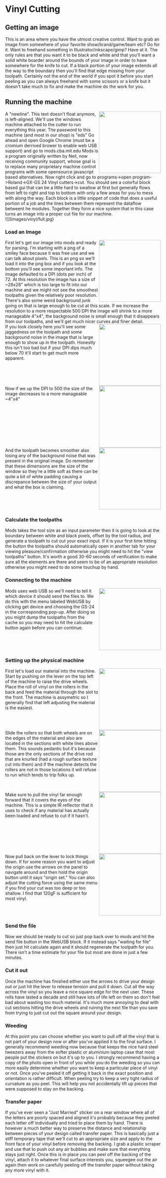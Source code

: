 # Vinyl Cutting

## Getting an image  
This is an area where you have the utmost creative control.  Want to grab an image from somewhere of your favorite show/brand/game/team etc? Go for it.  Want to freehand something in Illustrator/inkscape/gimp?  Have at it.  The only rules are that you want it to be black and white and that you'll want a solid white boarder around the bounds of your image in order to have somewhere for the knife to cut.  If a black portion of your image extends all the way to the boundary then you'll find that edge missing from your toolpath.  Certainly not the end of the world  if you spot it before you start peeling as you can always freehand with some scissors or a knife but it doesn't take much to fix and make the machine do the work for you.

## Running the machine  
<img src="images/vinyl/menu.jpg" align="right" width="200px"/>
A "newline". This text doesn't float anymore, is left-aligned.
We'll use the windows machine attached to the cutter to run everything this year.  The password to this machine (and most in our shop) is "eds"  Go ahead and open Google Chrome (must be a cromium derrived brower to enable web USB support) and go to mods.cba.mit.edu  Mods is a program originally written by Neil, now receiving community support, whose goal is to replace many proprietary machine control programs with some opensource javascript based alternatives.  Now right click and go to programs->open program->Roland->GX-GS 24 Vinyl cutters->cut.  You should see a colorful block based gui that can be a little hard to swallow at first but generally flows from left to right and top to bottom with only a few areas for you to mess with along the way.  Each block is a little snippet of code that does a useful portion of a job and the lines between them represent the dataflow betweent he modules.  Together they form a nice system that in this case turns an image into a proper cut file for our machine.  
<br clear="right"/>
![](images/vinyl/full.jpg)

### Load an Image
<img src="images/vinyl/72DPI.jpg" align="right" width="200px"/>  
First let's get our image into mods and ready for parsing.  I'm starting with a png of a smiley face because it was free use and we can talk about pixels.  This is an png so we'll load it into the png box and if you look at the bottom you'll see some important info.  The image defaulted to a DPI (dots per inch) of 72.  At this resolution the image has a size of ~28x28" which is too large to fit into our machine and we might not see the smoothest toolpaths given the relatively poor resolution.  There's also some weird background junk going on that is large enough to be cut at this scale.  If we increase the resolution to a more respectable 500 DPI the image will shrink to a more manageable 4"x4", the background noise is small enough that it disappears from our toolpaths, and we'll get much nicer curves and finer detail.

<br clear="right"/>
<img src="/images/vinyl/72Toolpath.jpg" align="right" width="200px"/>
If you look closely here you'll see some jaggedness on the toolpath and some background noise in the image that is large enough to show up in the toolpath.  Honestly this isn't too bad but if your DPI dips much below 70 it'll start to get much more apparent.
<br clear="right"/>
<img src="/images/vinyl/500DPI.jpg" align="right" width="200px"/>
Now if we up the DPI to 500 the size of the image decreases to a more manageable ~4"x4" 
<br clear="right"/>
<img src="/images/vinyl/500Toolpath.jpg" align="right" width="200px"/>
And the toolpath becomes smoother also losing any of the background noise that was present in the original image.  Do remember that these dimensions are the size of the window so they're a little soft as there can be quite a bit of white padding causing a discrepance between the size of your output and what the box is claiming. 
<br clear="right"/>


### Calculate the toolpaths
Mods takes the tool size as an input parameter then it is going to look at the boundary between white and black pixels, offset by the tool radius, and generate a toolpath to cut out your exact input.  If it is your first time hitting the button the toolpaths should automatically open in another tab for your viewing pleasure/confirmation otherwise you might need to hit the "view toolpaths" button.  It's worth a good 30-60 seconds of verification to make sure all the elements are there and seem to be of an appropriate resolution otherwise you might need to do some touchup by hand.

### Connecting to the machine  
<img src="/images/vinyl/webUSB.jpg" align="right" width="200px"/>
Mods uses web USB so we'll need to tell it which device it should send the files to.  We do this with the menu labeled WebUSB by clicking get device and choosing the GS-24 in the corresponding pop-up.  After doing so you might dump the toolpaths from the cache so you may need to hit the calculate button again before you can continue.
<br clear="right"/>

### Setting up the physical machine
<img src="/images/vinyl/lever_small.jpg" align="right" width= "200px"/>
First let's load our material into the machine.  Start by pushing on the lever on the top left of the machine to raise the drive wheels.  Place the roll of vinyl on the rollers in the back and feed the material through the slot to the front.  The machine is assymetric so I generally find that left adjusting the material is the easiest.
<br clear="right"/>
<img src="/images/vinyl/roller.jpg" align="right" width= "200px"/>
Slide the rollers so that both wheels are on the edges of the material and also are located in the sections with white lines above them.  This sounds pedantic but it's because those are the only sections of the drive rod that are knurled (had a rough surface texture cut into them) and if the machine detects the rollers are not in those locations it will refuse to run which tends to trip folks up.
<br clear="right"/>
<img src="/images/vinyl/eyes.jpg" align="right" width= "200px"/>
Make sure to pull the vinyl far enough forward that it covers the eyes of the machine.  This is a simple IR reflector that it uses to check if any material has actually been loaded and refuse to cut if it hasn't.
<br clear="right"/>
<img src="/images/vinyl/panel.jpg" align="right" width= "200px"/>
Now pull back on the lever to lock things down.  If for some reason you want to adjust the origin use the arrows on the panel to navigate around and then hold the origin button until it says "origin set."  You can also adjust the cutting force using the same menu if you find your cut was too deep or too shallow.  I find that 120gF is sufficient for most vinyl.
<br clear="right"/>


### Send the file
Now we should be ready to cut so just pop back over to mods and hit the send file button in the WebUSB block.  If it instead says "waiting for file" then just hit calculate again and it should regenerate the toolpath for you.  There isn't a time estimate for your file but most are done in just a few minutes.

### Cut it out
Once the machine has finished either use the arrows to drive your design out or just hit the lever to release tension and pull it down.  Cut all the way across the vinyl so you leave a nice square edge for the next user.  These rolls have lasted a decade and still have lots of life left on them so don't feel bad about wasting too much material.  It's much more annoying to deal with cut sections hitting the drive wheels and ruining the next file than you save from trying to just cut out the square around your design.

### Weeding
At this point you can choose whether you want to pull off all the vinyl that is not part of your design now or after you've applied it to the final surface.  I generally recommend weeding now because that keeps the nice hard steel tweezers away from the softer plastic or aluminium laptop case that most people put the stickers on but it's up to you.  I strongly recommend having a copy of the photo open in front of you while you do the weeding so you can more easily determine whether you want to keep a particular piece of vinyl or not.  Once you've peeled it off getting it back in the exact position and orientation is rather difficult.  When peeling try to keep a very tight radius of curvature as you peel.  This will help you not accidentally lift up pieces that were supposed to stay on the backing.

### Transfer paper
If you've ever seen a "Just Married" sticker on a rear window where all of the letters are poorly spaced and aligned it's probably because they peeled each letter off individually and tried to place them by hand.  There is however a much better way to preserve the distance and relationship between pieces of your design called transfer paper.  This is basically just a stiff temporary tape that we'll cut to an appropriate size and apply to the front face of your vinyl before removing the backing.  I grab a plastic scraper and use that to push out any air bubbles and make sure that everything stays just right.  Once this is in place you can peel off the backing of the vinyl, attach it to whatever final surface interests you, squeegee out the air again then work on carefully peeling off the transfer paper without taking any more vinyl with it.


<!-- Google tag (gtag.js) -->
<script async src="https://www.googletagmanager.com/gtag/js?id=G-YT7Z6VQ5M4"></script>
<script>
  window.dataLayer = window.dataLayer || [];
  function gtag(){dataLayer.push(arguments);}
  gtag('js', new Date());

  gtag('config', 'G-YT7Z6VQ5M4');
</script>